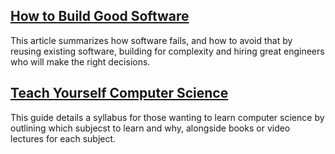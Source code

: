 ## [How to Build Good Software](https://www.csc.gov.sg/articles/how-to-build-good-software)
<p>This article summarizes how software fails, and how to avoid that by reusing existing software, building for complexity and hiring great engineers who will make the right decisions.</p>

## [Teach Yourself Computer Science](https://teachyourselfcs.com/)
<p>This guide details a syllabus for those wanting to learn computer science by outlining which subjecst to learn and why, alongside books or video lectures for each subject.</p>

